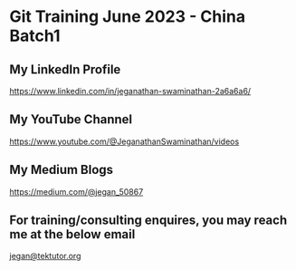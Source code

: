 # Git Training June 2023 - China Batch1

## My LinkedIn Profile
https://www.linkedin.com/in/jeganathan-swaminathan-2a6a6a6/

## My YouTube Channel
https://www.youtube.com/@JeganathanSwaminathan/videos

## My Medium Blogs
https://medium.com/@jegan_50867

## For training/consulting enquires, you may reach me at the below email
jegan@tektutor.org
